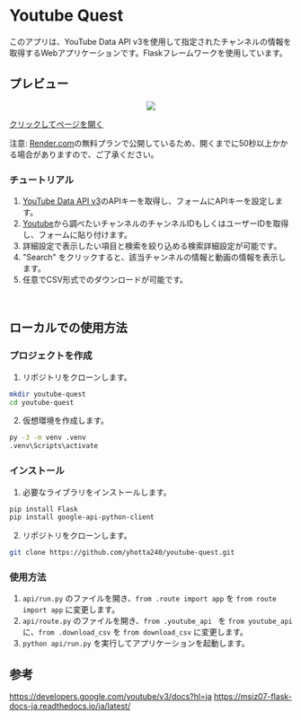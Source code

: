 # Youtube Quest

このアプリは、YouTube Data API v3を使用して指定されたチャンネルの情報を取得するWebアプリケーションです。Flaskフレームワークを使用しています。

## プレビュー

<div align="center">
  <a href="https://youtube-quest.onrender.com/" target="_blank">
    <img src="https://qiita-image-store.s3.ap-northeast-1.amazonaws.com/0/3680988/de85e431-b78d-f75e-a9f9-3edefd456a99.png" >
  </a>
</div>

[クリックしてページを開く](https://youtube-quest.onrender.com/)

注意: [Render.com](https://render.com/)の無料プランで公開しているため、開くまでに50秒以上かかる場合がありますので、ご了承ください。

### チュートリアル
1. [YouTube Data API v3](https://console.cloud.google.com/apis/api/youtube.googleapis.com/)のAPIキーを取得し、フォームにAPIキーを設定します。
2. [Youtube](https://www.youtube.com/)から調べたいチャンネルのチャンネルIDもしくはユーザーIDを取得し、フォームに貼り付けます。
3. 詳細設定で表示したい項目と検索を絞り込める検索詳細設定が可能です。
4. "Search" をクリックすると、該当チャンネルの情報と動画の情報を表示します。
5. 任意でCSV形式でのダウンロードが可能です。

<br>

## ローカルでの使用方法

### プロジェクトを作成
1. リポジトリをクローンします。
```bash
mkdir youtube-quest
cd youtube-quest
```

2. 仮想環境を作成します。
```bash
py -3 -m venv .venv
.venv\Scripts\activate
```

### インストール
1. 必要なライブラリをインストールします。
```bash
pip install Flask
pip install google-api-python-client
```

2. リポジトリをクローンします。
```bash
git clone https://github.com/yhotta240/youtube-quest.git
```

### 使用方法
1. `api/run.py` のファイルを開き、`from .route import app` を `from route import app` に変更します。
2. `api/route.py` のファイルを開き、`from .youtube_api ` を `from youtube_api` に、`from .download_csv` を `from download_csv` に変更します。
3. `python api/run.py` を実行してアプリケーションを起動します。

## 参考
https://developers.google.com/youtube/v3/docs?hl=ja
https://msiz07-flask-docs-ja.readthedocs.io/ja/latest/
